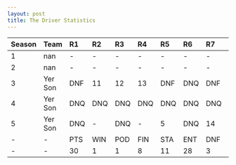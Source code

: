 ```yaml
---
layout: post 
title: The Driver Statistics
--- 
```


| Season   | Team    | R1   | R2   | R3   | R4   | R5   | R6   | R7   | R8   | R9   | R10   | R11   | R12   | Pts   | Pos   |
|:---------|:--------|:-----|:-----|:-----|:-----|:-----|:-----|:-----|:-----|:-----|:------|:------|:------|:------|:------|
| 1        | nan     | -    | -    | -    | -    | -    | -    | -    | -    | -    | -     | -     | -     | -     | -     |
| 2        | nan     | -    | -    | -    | -    | -    | -    | -    | -    | -    | -     | -     | -     | -     | -     |
| 3        | Yer Son | DNF  | 11   | 12   | 13   | DNF  | DNQ  | DNF  | DNQ  | -    | -     | -     | -     | 0     | 25    |
| 4        | Yer Son | DNQ  | DNQ  | DNQ  | DNQ  | DNQ  | DNQ  | DNQ  | DNQ  | DNQ  | DNQ   | DNQ   | -     | 0     | 41    |
| 5        | Yer Son | DNQ  | -    | DNQ  | -    | 5    | DNQ  | 14   | 13   | DNQ  | -     | 1     | 10    | 30    | 15    |
| -        | -       | PTS  | WIN  | POD  | FIN  | STA  | ENT  | DNF  | NET  | DNQ  | %Fin  | PPR   | BST   | CHA   | RNK   |
| -        | -       | 30   | 1    | 1    | 8    | 11   | 28   | 3    | 13   | 17   | 72.7  | 1.07  | 1     | 0     | 35    |
